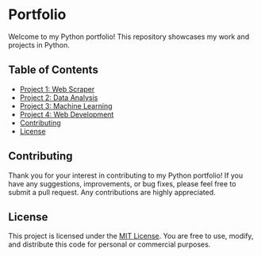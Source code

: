 # Portfolio

Welcome to my Python portfolio! This repository showcases my work and projects in Python.

## Table of Contents

- [Project 1: Web Scraper](#project-1-web-scraper)
- [Project 2: Data Analysis](#project-2-data-analysis)
- [Project 3: Machine Learning](#project-3-machine-learning)
- [Project 4: Web Development](#project-4-web-development)
- [Contributing](#contributing)
- [License](#license)


## Contributing

Thank you for your interest in contributing to my Python portfolio! If you have any suggestions, improvements, or bug fixes, please feel free to submit a pull request. Any contributions are highly appreciated.

## License

This project is licensed under the [MIT License](LICENSE). You are free to use, modify, and distribute this code for personal or commercial purposes.
